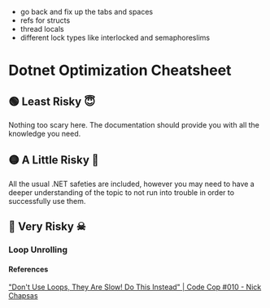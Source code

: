 - go back and fix up the tabs and spaces
- refs for structs
- thread locals
- different lock types like interlocked and semaphoreslims


# Dotnet Optimization Cheatsheet


## 🟢 Least Risky 😇
Nothing too scary here. The documentation should provide you with all the knowledge you need.


## 🟡 A Little Risky 🤔
All the usual .NET safeties are included, however you may need to have a deeper understanding of the topic to not run into trouble in order to successfully use them.


## 🔴 Very Risky ☠


### Loop Unrolling

#### References
["Don't Use Loops, They Are Slow! Do This Instead" | Code Cop #010 - Nick Chapsas](https://www.youtube.com/watch?v=tllygkj0czw)

